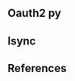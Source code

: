 ## Oauth2 py
## Isync




## References

[aw_msmtp]: https://wiki.archlinux.org/index.php/Msmtp
[aw_isync]: https://wiki.archlinux.org/index.php/Isync
[aw_mutt]: https://wiki.archlinux.org/index.php/Mutt#IMAP_message_cache
[mutt_useful_progs]: https://neomutt.org/contrib/useful-programs
[gmail_oauth2]: https://github.com/google/gmail-oauth2-tools/blob/master/python/oauth2.py
[oauth2_help]: https://github.com/google/gmail-oauth2-tools/wiki/OAuth2DotPyRunThrough
